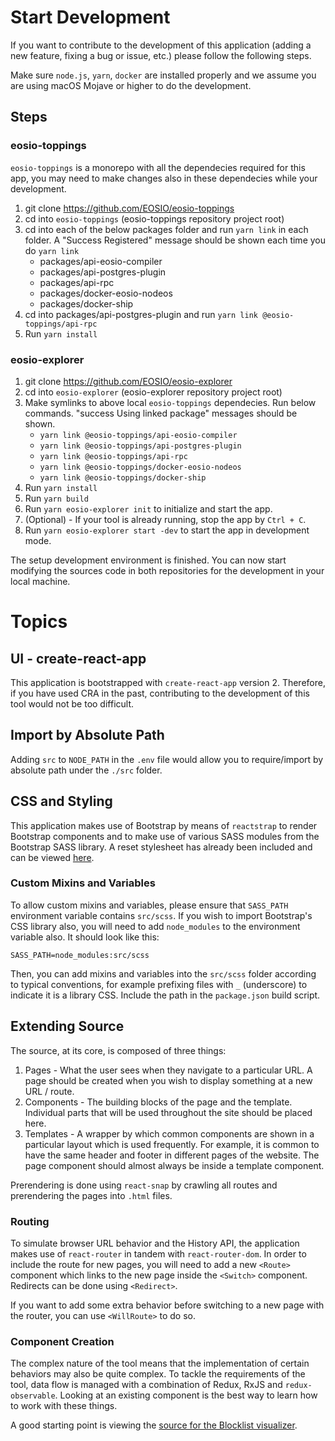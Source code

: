 # Start Development

If you want to contribute to the development of this application (adding a new feature, fixing a bug or issue, etc.) please follow the following steps.

Make sure `node.js`, `yarn`, `docker` are installed properly and we assume you are using macOS Mojave or higher to do the development.

## Steps

### eosio-toppings

`eosio-toppings` is a monorepo with all the dependecies required for this app, you may need to make changes also in these dependecies while your development.

1. git clone https://github.com/EOSIO/eosio-toppings
2. cd into `eosio-toppings` (eosio-toppings repository project root)
3. cd into each of the below packages folder and run `yarn link` in each folder. A "Success Registered" message should be shown each time you do `yarn link`
    - packages/api-eosio-compiler
    - packages/api-postgres-plugin
    - packages/api-rpc
    - packages/docker-eosio-nodeos
    - packages/docker-ship
4. cd into packages/api-postgres-plugin and run `yarn link @eosio-toppings/api-rpc`
5. Run `yarn install`

### eosio-explorer

1. git clone https://github.com/EOSIO/eosio-explorer
2. cd into `eosio-explorer` (eosio-explorer repository project root)
3. Make symlinks to above local `eosio-toppings` dependecies. Run below commands. "success Using linked package" messages should be shown.
    - `yarn link @eosio-toppings/api-eosio-compiler`
    - `yarn link @eosio-toppings/api-postgres-plugin`
    - `yarn link @eosio-toppings/api-rpc`
    - `yarn link @eosio-toppings/docker-eosio-nodeos`
    - `yarn link @eosio-toppings/docker-ship`
4. Run `yarn install`    
5. Run `yarn build`
6. Run `yarn eosio-explorer init` to initialize and start the app.
7. (Optional) - If your tool is already running, stop the app by `Ctrl + C`. 
8. Run `yarn eosio-explorer start -dev` to start the app in development mode.

The setup development environment is finished. You can now start modifying the sources code in both repositories for the development in your local machine.

# Topics

## UI - create-react-app

This application is bootstrapped with `create-react-app` version 2. Therefore, if you have used CRA in the past, contributing to the development of this tool would not be too difficult.

## Import by Absolute Path

Adding `src` to `NODE_PATH` in the `.env` file would allow you to require/import by absolute path under the `./src` folder.

## CSS and Styling

This application makes use of Bootstrap by means of `reactstrap` to render Bootstrap components and to make use of various SASS modules from the Bootstrap SASS library. A reset stylesheet has already been included and can be viewed [here](../src/app/reset.scss).

### Custom Mixins and Variables

To allow custom mixins and variables, please ensure that `SASS_PATH` environment variable contains `src/scss`. If you wish to import Bootstrap's CSS library also, you will need to add `node_modules` to the environment variable also. It should look like this:
```
SASS_PATH=node_modules:src/scss
```
Then, you can add mixins and variables into the `src/scss` folder according to typical conventions, for example prefixing files with `_` (underscore) to indicate it is a library CSS. Include the path in the `package.json` build script.

## Extending Source

The source, at its core, is composed of three things:

1. Pages - What the user sees when they navigate to a particular URL. A page should be created when you wish to display something at a new URL / route.
2. Components - The building blocks of the page and the template. Individual parts that will be used throughout the site should be placed here.
3. Templates - A wrapper by which common components are shown in a particular layout which is used frequently. For example, it is common to have the same header and footer in different pages of the website. The page component should almost always be inside a template component.

Prerendering is done using `react-snap` by crawling all routes and prerendering the pages into `.html` files.

### Routing

To simulate browser URL behavior and the History API, the application makes use of `react-router` in tandem with `react-router-dom`. In order to include the route for new pages, you will need to add a new `<Route>` component which links to the new page inside the `<Switch>` component. Redirects can be done using `<Redirect>`.

If you want to add some extra behavior before switching to a new page with the router, you can use `<WillRoute>` to do so.

### Component Creation

The complex nature of the tool means that the implementation of certain behaviors may also be quite complex. To tackle the requirements of the tool, data flow is managed with a combination of Redux, RxJS and `redux-observable`. Looking at an existing component is the best way to learn how to work with these things.

A good starting point is viewing the [source for the Blocklist visualizer](../src/pages/BlocklistPage/components/Blocklist).

